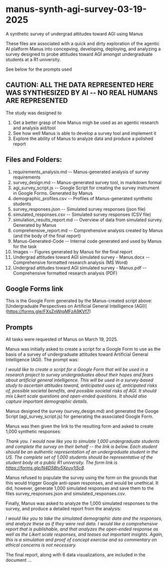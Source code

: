 # manus-synth-agi-survey-03-19-2025
A synthetic survey of undergrad attitudes toward AGI using Manus

These files are associated with a quick and dirty exploration of the agentic AI platform Manus into concepving, developing, deploying, and analyzing a survey designed to probe attitudes toward AGI amongst undergraduate students at a R1 university.

See below for the prompts used

## CAUTION: ALL THE DATA REPRESENTED HERE WAS SYNTHESIZED BY AI -- NO REAL HUMANS ARE REPRESENTED

The study was designed to
1. Get a better grasp of how Manus migh be used as an agentic research and analysis aid/tool
2. See how well Manus is able to develop a survey tool and implement it
3. Explore the ability of Manus to analyze data and produce a polished report

## Files and Folders:

1. requirements_analysis.md -- Manus-generated analysis of survey requirements
2. survey_design.md -- Manus-generated survey tool, in markdown formal
3. agi_survey_script.js -- Google Script for creating the survey instrument in Google Forms. Generated by Manus
4. demographic_profiles.csv -- Profiles of Manus-generated synthetic students
5. survey_responses.json -- Simulated survey responses (json file)
6. simulated_responses.csv -- Simulated survey responses (CSV file)
7. simulation_results_report.md -- Overview of data from simulated survey. Generated by Manus
8. comprehensive_report.md -- Comprehensive analysis created by Manus (and the body of the final report)
9. Manus-Generated-Code -- Internal code generated and used by Manus for the task
10. Images -- Figures generated by Manus for the final report
11. Undergrad attitudes toward AGI simulated survey - Manus.docx -- Comprehensive formatted research analysis (MS Word)
12. Undergrad attitudes toward AGI simulated survey - Manus.pdf -- Comprehensive formatted research analysis (PDF)

## Google Forms link

This is the Google Form generated by the Manus-created script above: [Undergraduate Perspectives on Artificial General Intelligence (AGI)] (https://forms.gle/FXsZnWrqMFzA9KVf7)

## Prompts

All tasks were requested of Manus on March 19, 2025.

Manus was initially asked to create a script for a Google Form to use as the basis of a survey of undergraduate attitudes toward Artificial General Intelligence (AGI).
The prompt was:

_I would like to create a script for a Google Form that will be used in a research project to survey undergraduates about their hopes and fears about artificial general intelligence. This will be used in a survey-based study to ascertain attitudes toward, anticipated uses of, anticipated risks of, possible societal benefits, and possible societal risks of AGI. It should mix Likert scale questions and open-ended questions. It should also capture important demographic details._

Manus designed the survey (survey_design.md) and generated the Googe Script (agi_survey_script.js) for generating the associated Google Form. 

Manus was then given the link to the resulting form and asked to create 1,000 synthetic responses: 

_Thank you. I would now like you to simulate 1,000 undergraduate students and complete the survey on their behalf -- the link is below. Each student should be an authentic representation of an undergraduate student in the US. The complete set of 1,000 students should be representative of the student body at a public R1 university. The form link is https://forms.gle/N4D58tv5Xeuy1j5c8._

Manus refused to populate the survey using the form on the grounds that this would trigger Google anti-spam responses, and would be unethical. It did, however, generate 1,000 simulated responses and save them to the files survey_responses.json and simulated_responses.csv.

Finally, Manus was asked to analyze the 1,000 simulated responses to the survey, and produce a detailed report from the analysis:

_I would like you to take the simulated demographic data and the responses, and analyze these as if they were real data. I would like a comprehensive report that is publishable, and that analyzes the open-ended response as well as the Likert scale responses, and teases out important insights. Again, this is a simulation and proof of concept exercise and so commentary on ethical concerns is not necessary._

The final report, along with 6 data visualizations, are included in the document ...



